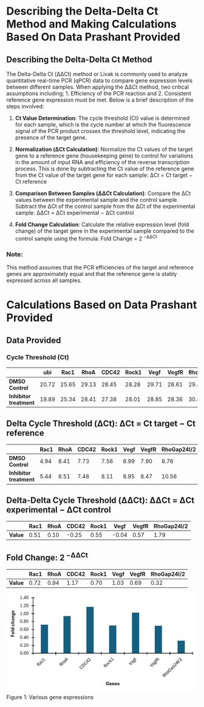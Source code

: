 # **Describing the Delta-Delta Ct Method and Making Calculations Based On Data Prashant Provided**

## **Describing the Delta-Delta Ct Method**

The Delta-Delta Ct (ΔΔCt) method or Livak is commonly used to analyze quantitative real-time PCR (qPCR) data to compare gene expression levels between different samples. When applying the ΔΔCt method, two critical assumptions including; 1. Efficiency of the PCR reaction and 2. Consistent reference gene expression must be met. 
Below is a brief description of the steps involved:

1. **Ct Value Determination**: The cycle threshold (Ct) value is determined for each sample, which is the cycle number at which the fluorescence signal of the PCR product crosses the threshold level, indicating the presence of the target gene.

2. **Normalization (ΔCt Calculation)**: Normalize the Ct values of the target gene to a reference gene (housekeeping gene) to control for variations in the amount of input RNA and efficiency of the reverse transcription process. This is done by subtracting the Ct value of the reference gene from the Ct value of the target gene for each sample:
ΔCt = Ct target − Ct reference

3. **Comparison Between Samples (ΔΔCt Calculation)**: Compare the ΔCt values between the experimental sample and the control sample. Subtract the ΔCt of the control sample from the ΔCt of the experimental sample: ΔΔCt = ΔCt experimental − ΔCt control

4. **Fold Change Calculation**: Calculate the relative expression level (fold change) of the target gene in the experimental sample compared to the control sample using the formula: Fold Change = 2<sup> −ΔΔCt</sup> 

### **Note:** 
This method assumes that the PCR efficiencies of the target and reference genes are approximately equal and that the reference gene is stably expressed across all samples.

# **Calculations Based on Data Prashant Provided**

## **Data Provided**



### Cycle Threshold (Ct)

|                | ubi  | Rac1 | RhoA | CDC42 | Rock1 | Vegf | VegfR | RhoGap24l/2 |
|----------------|------|------|------|-------|-------|------|-------|-------------|
| **DMSO Control**     | 20.72 | 25.65 | 29.13 | 28.45 | 28.28 | 29.71 | 28.61 | 29.48       |
| **Inhibitor treatment** | 19.89 | 25.34 | 28.41 | 27.38 | 28.01 | 28.85 | 28.36 | 30.45       |

## **Delta Cycle Threshold (ΔCt): ΔCt = Ct target − Ct reference**



|                        | Rac1 | RhoA | CDC42 | Rock1 | Vegf | VegfR | RhoGap24l/2 |
|------------------------|------|------|-------|-------|------|-------|-------------|
| **DMSO Control**       | 4.94 | 8.41 | 7.73  | 7.56  | 8.99 | 7.90  | 8.76        |
| **Inhibitor treatment**| 5.44 | 8.51 | 7.48  | 8.11  | 8.95 | 8.47  | 10.56       |

## **Delta-Delta Cycle Threshold (ΔΔCt)**: ΔΔCt = ΔCt experimental − ΔCt control



|                | Rac1 | RhoA | CDC42 | Rock1 | Vegf | VegfR | RhoGap24l/2 |
|----------------|------|------|-------|-------|------|-------|-------------|
| **Value**      | 0.51 | 0.10 | -0.25 | 0.55  | -0.04| 0.57  | 1.79        |

## **Fold Change**: 2<sup> −ΔΔCt</sup> 



|                | Rac1 | RhoA | CDC42 | Rock1 | Vegf | VegfR | RhoGap24l/2 |
|----------------|------|------|-------|-------|------|-------|-------------|
| **Value**      | 0.72 | 0.94 | 1.17  | 0.70  | 1.03 | 0.69  | 0.32        |

![alt text](../images/qPCR%20data%20analysis_Prashant's%20data.png)   
Figure 1: Various gene expressions 


 



​

​
 


   
   